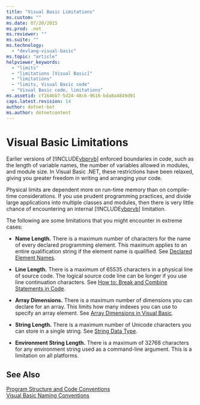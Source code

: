 ```yaml
---
title: "Visual Basic Limitations"
ms.custom: ""
ms.date: 07/20/2015
ms.prod: .net
ms.reviewer: ""
ms.suite: ""
ms.technology: 
  - "devlang-visual-basic"
ms.topic: "article"
helpviewer_keywords: 
  - "limits"
  - "limitations [Visual Basic]"
  - "limitations"
  - "limits, Visual Basic code"
  - "Visual Basic code, limitations"
ms.assetid: cf1646b7-5d24-48c6-9616-bda8a4849d91
caps.latest.revision: 14
author: dotnet-bot
ms.author: dotnetcontent
---
```

# Visual Basic Limitations
Earlier versions of [!INCLUDE[vbprvb](~/includes/vbprvb-md.md)] enforced boundaries in code, such as the length of variable names, the number of variables allowed in modules, and module size. In Visual Basic .NET, these restrictions have been relaxed, giving you greater freedom in writing and arranging your code.  
  
 Physical limits are dependent more on run-time memory than on compile-time considerations. If you use prudent programming practices, and divide large applications into multiple classes and modules, then there is very little chance of encountering an internal [!INCLUDE[vbprvb](~/includes/vbprvb-md.md)] limitation.  
  
 The following are some limitations that you might encounter in extreme cases:  
  
-   **Name Length.** There is a maximum number of characters for the name of every declared programming element. This maximum applies to an entire qualification string if the element name is qualified. See [Declared Element Names](../../../visual-basic/programming-guide/language-features/declared-elements/declared-element-names.md).  
  
-   **Line Length.** There is a maximum of 65535 characters in a physical line of source code. The logical source code line can be longer if you use line continuation characters. See [How to: Break and Combine Statements in Code](../../../visual-basic/programming-guide/program-structure/how-to-break-and-combine-statements-in-code.md).  
  
-   **Array Dimensions.** There is a maximum number of dimensions you can declare for an array. This limits how many indexes you can use to specify an array element. See [Array Dimensions in Visual Basic](../../../visual-basic/programming-guide/language-features/arrays/array-dimensions.md).  
  
-   **String Length.** There is a maximum number of Unicode characters you can store in a single string. See [String Data Type](../../../visual-basic/language-reference/data-types/string-data-type.md).  
  
-   **Environment String Length.** There is a maximum of 32768 characters for any environment string used as a command-line argument. This is a limitation on all platforms.  
  
## See Also  
 [Program Structure and Code Conventions](../../../visual-basic/programming-guide/program-structure/program-structure-and-code-conventions.md)  
 [Visual Basic Naming Conventions](../../../visual-basic/programming-guide/program-structure/naming-conventions.md)
